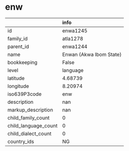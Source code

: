 # enw
|                      | info                    |
|:---------------------|:------------------------|
| id                   | enwa1245                |
| family_id            | atla1278                |
| parent_id            | enwa1244                |
| name                 | Enwan (Akwa Ibom State) |
| bookkeeping          | False                   |
| level                | language                |
| latitude             | 4.68739                 |
| longitude            | 8.20974                 |
| iso639P3code         | enw                     |
| description          | nan                     |
| markup_description   | nan                     |
| child_family_count   | 0                       |
| child_language_count | 0                       |
| child_dialect_count  | 0                       |
| country_ids          | NG                      |